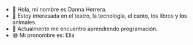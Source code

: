 - 👋 Hola, mi nombre es Danna Herrera.
- 👀 Estoy interesada en el teatro, la tecnología, el canto, los libros y los animales.
- 🌱 Actualmente me encuentro aprendiendo programación.
- 😄 Mi pronombre es: Ella

<!---
Dash2407/Dash2407 is a ✨ special ✨ repository because its `README.md` (this file) appears on your GitHub profile.
You can click the Preview link to take a look at your changes.
--->
